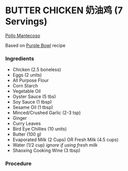 BUTTER CHICKEN 奶油鸡 (7 Servings)
===================================
[Pollo Mantecoso](./pollo_mantecoso.html)

Based on [Purple Bowl](http://purplebowl.blogspot.ca/2014/08/creamy-butter-chicken-recipe.html) recipe

### Ingredients

* Chicken (2.5 boneless)
* Eggs (2 units)
* All Purpose Flour
* Corn Starch
* Vegetable Oil
* Oyster Sauce (5 tbs)
* Soy Sauce (1 tbsp)
* Sesame Oil (1 tbsp)
* Minced/Crushed Garlic (2-3 tsp)
* Ginger
* Curry Leaves
* Bird Eye Chillies (10 units)
* Butter (100 g)
* Evaporated Milk (2 Cups) OR Fresh Milk (4.5 cups)
* Water (1/2 cup) *ignore if using fresh milk*
* Shaoxing Cooking Wine (3 tbsp)

### Procedure
